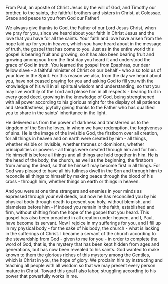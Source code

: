From Paul, an apostle of Christ Jesus by the will of God, and Timothy our brother,
to the saints, the faithful brothers and sisters in Christ, at Colossae.
Grace and peace to you from God our Father!


We always give thanks to God, the Father of our Lord Jesus Christ, when we pray for you,
since we heard about your faith in Christ Jesus and the love that you have for all the saints.
Your faith and love have arisen from the hope laid up for you in heaven, which you have heard about in the message of truth, the gospel that has come to you. 
Just as in the entire world this gospel is bearing fruit and growing, so it has also been bearing fruit and growing among you from the first day you heard it and understood the grace of God in truth.
You learned the gospel from Epaphras, our dear fellow slave - a faithful minister of Christ on our behalf - who also told us of your love in the Spirit.
For this reason we also, from the day we heard about you, have not ceased praying for you and asking God to fill you with the knowledge of his will in all spiritual wisdom and understanding,
so that you may live worthily of the Lord and please him in all respects - bearing fruit in every good deed, growing in the knowledge of God,
being strengthened with all power according to his glorious might for the display of all patience and steadfastness, 
joyfully giving thanks to the Father who has qualified you to share in the saints' inheritance in the light.

He delivered us from the power of darkness and transferred us to the kingdom of the Son he loves, in whom we have redemption, the forgiveness of sins.
He is the image of the invisible God, the firstborn over all creation, for all things in heaven and on earth were created by him - all things, whether visible or invisible, whether thrones or dominions, whether principalities or powers - all things were created through him and for him.
He himself is before all things and all things are held together in him.
He is the head of the body, the church, as well as the beginning, the firstborn from among the dead, so that he himself may become first in all things.
For God was pleased to have all his fullness dwell in the Son and through him to reconcile all things to himself by making peace through the blood of his cross - through him, whether things on earth or things in heaven.

And you were at one time strangers and enemies in your minds as expressed through your evil deeds,
but now he has reconciled you by his physical body through death to present you holy, without blemish, and blameless before him - if indeed you remain in the faith, established and firm, without shifting from the hope of the gospel that you heard. This gospel has also been preached in all creation under heaven, and I, Paul, have become its servant.
Now I rejoice in my sufferings for you, and I fill up in my physical body - for the sake of his body, the church - what is lacking in the sufferings of Christ.
I became a servant of the church according to the stewardship from God - given to me for you - in order to complete the word of God, that is, the mystery that has been kept hidden from ages and generations, but has now been revealed to his saints.
God wanted to make known to them the glorious riches of this mystery among the Gentiles, which is Christ in you, the hope of glory.
We proclaim him by instructing and teaching all people with all wisdom so that we may present every person mature in Christ.
Toward this goal I also labor, struggling according to his power that powerfully works in me.